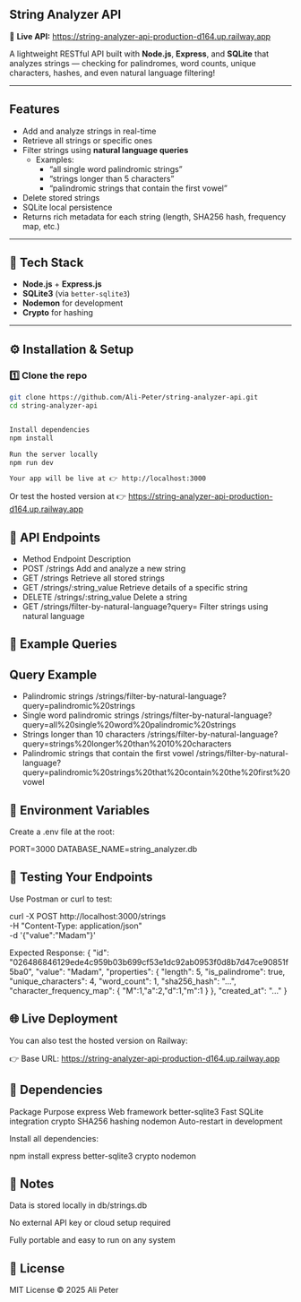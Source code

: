 ## String Analyzer API

🚀 **Live API:** https://string-analyzer-api-production-d164.up.railway.app

A lightweight RESTful API built with **Node.js**, **Express**, and **SQLite** that analyzes strings — checking for palindromes, word counts, unique characters, hashes, and even natural language filtering!

---

## Features

- Add and analyze strings in real-time
- Retrieve all strings or specific ones
- Filter strings using **natural language queries**
  - Examples:
    - “all single word palindromic strings”
    - “strings longer than 5 characters”
    - “palindromic strings that contain the first vowel”
- Delete stored strings
- SQLite local persistence
- Returns rich metadata for each string (length, SHA256 hash, frequency map, etc.)

---

## 🧰 Tech Stack

- **Node.js** + **Express.js**
- **SQLite3** (via `better-sqlite3`)
- **Nodemon** for development
- **Crypto** for hashing

---

## ⚙️ Installation & Setup

### 1️⃣ Clone the repo

```bash
git clone https://github.com/Ali-Peter/string-analyzer-api.git
cd string-analyzer-api


Install dependencies
npm install

Run the server locally
npm run dev

Your app will be live at 👉 http://localhost:3000
```
Or test the hosted version at 👉 https://string-analyzer-api-production-d164.up.railway.app


## 🔧 API Endpoints
- Method	Endpoint	            Description
- POST	/strings	            Add and analyze a new string
- GET	    /strings	            Retrieve all stored strings
- GET	    /strings/:string_value	Retrieve details of a specific string
- DELETE	/strings/:string_value	Delete a string
- GET	/strings/filter-by-natural-language?query=	Filter strings using natural language

## 🧠 Example Queries
## Query	        Example
- Palindromic strings	    /strings/filter-by-natural-language?query=palindromic%20strings
- Single word palindromic strings	    /strings/filter-by-natural-language?query=all%20single%20word%20palindromic%20strings
- Strings longer than 10 characters	/strings/filter-by-natural-language?query=strings%20longer%20than%2010%20characters
- Palindromic strings that contain the first vowel	/strings/filter-by-natural-language?query=palindromic%20strings%20that%20contain%20the%20first%20vowel

## 🌿 Environment Variables
Create a .env file at the root:

PORT=3000
DATABASE_NAME=string_analyzer.db


## 🧪 Testing Your Endpoints

Use Postman or curl to test:

curl -X POST http://localhost:3000/strings \
  -H "Content-Type: application/json" \
  -d '{"value":"Madam"}'

Expected Response:
{
  "id": "026486846129ede4c959b03b699cf53e1dc92ab0953f0d8b7d47ce90851f5ba0",
  "value": "Madam",
  "properties": {
    "length": 5,
    "is_palindrome": true,
    "unique_characters": 4,
    "word_count": 1,
    "sha256_hash": "...",
    "character_frequency_map": { "M":1,"a":2,"d":1,"m":1 }
  },
  "created_at": "..."
}


## 🌐 Live Deployment

You can also test the hosted version on Railway:

👉 Base URL: https://string-analyzer-api-production-d164.up.railway.app


## 🧩 Dependencies
Package	Purpose
express	Web framework
better-sqlite3	Fast SQLite integration
crypto	SHA256 hashing
nodemon	Auto-restart in development

Install all dependencies:

npm install express better-sqlite3 crypto nodemon

## 🧠 Notes

Data is stored locally in db/strings.db

No external API key or cloud setup required

Fully portable and easy to run on any system

## 🧾 License

MIT License © 2025 Ali Peter
